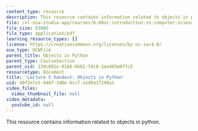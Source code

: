 ```yaml
---
content_type: resource
description: This resource contains information related to objects in python.
file: /ol-ocw-studio-app/courses/6-00sc-introduction-to-computer-science-and-programming-spring-2011/40f2efe5948f3d0e8cc7a1d9a17298a1_MIT6_00SCS11_lec05.pdf
file_size: 53905
file_type: application/pdf
learning_resource_types: []
license: https://creativecommons.org/licenses/by-nc-sa/4.0/
ocw_type: OCWFile
parent_title: Objects in Python
parent_type: CourseSection
parent_uid: 138c881e-91b6-6b62-fdc8-2ea403e07fc5
resourcetype: Document
title: 'Lecture 5 handout: Objects in Python'
uid: 40f2efe5-948f-3d0e-8cc7-a1d9a17298a1
video_files:
  video_thumbnail_file: null
video_metadata:
  youtube_id: null
---
```

This resource contains information related to objects in python.
